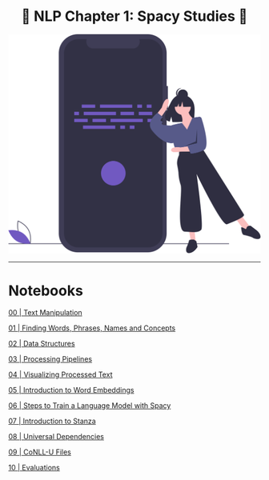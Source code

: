 <h1 align='center'>💬 NLP Chapter 1: Spacy Studies 💬</h1>

<div align="center">
  <img src='./src/read-me-images/natural-language-processing.svg' alt='Documents' />
</div>

---

# Notebooks

[00 | Text Manipulation](https://github.com/CSFelix/nlp-1-spacy-studies/blob/main/src/00%20-%20Text%20Manipulation.ipynb)

[01 | Finding Words, Phrases, Names and Concepts](https://github.com/CSFelix/nlp-1-spacy-studies/blob/main/src/01%20-%20Finding%20Words%2C%20Phrases%2C%20Names%20and%20Concepts.ipynb)

[02 | Data Structures](https://github.com/CSFelix/nlp-1-spacy-studies/blob/main/src/02%20-%20Data%20Structures.ipynb)

[03 | Processing Pipelines](https://github.com/CSFelix/nlp-1-spacy-studies/blob/main/src/03%20-%20Processing%20Pipelines.ipynb)

[04 | Visualizing Processed Text](https://github.com/CSFelix/nlp-1-spacy-studies/blob/main/src/04%20-%20Visualizing%20Processed%20Text.ipynb)

[05 | Introduction to Word Embeddings](https://github.com/CSFelix/nlp-1-spacy-studies/blob/main/src/05%20-%20Introduction%20to%20Word%20Embeddings.ipynb)

[06 | Steps to Train a Language Model with Spacy](https://github.com/CSFelix/nlp-1-spacy-studies/blob/main/src/06%20-%20Steps%20to%20Train%20a%20Language%20Model%20with%20Spacy.ipynb)

[07 | Introduction to Stanza](https://github.com/CSFelix/nlp-1-spacy-studies/blob/main/src/07%20-%20Introduction%20to%20Stanza.ipynb)

[08 | Universal Dependencies](https://github.com/CSFelix/nlp-1-spacy-studies/blob/main/src/08%20-%20Universal%20Dependencies.ipynb)

[09 | CoNLL-U Files](https://github.com/CSFelix/nlp-1-spacy-studies/blob/main/src/09%20-%20CoNLL-U%20Files.ipynb)

[10 | Evaluations](https://github.com/CSFelix/nlp-1-spacy-studies/blob/main/src/10%20-%20Evaluations.ipynb)
